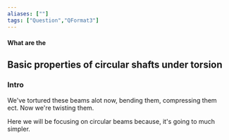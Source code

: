 ```yaml
---
aliases: [""]
tags: ["Question","QFormat3"]
---
```


#### What are the
## Basic properties of circular shafts under torsion

### Intro

We've tortured these beams alot now, bending them, compressing them ect. Now we're twisting them.

Here we will be focusing on circular beams because, it's going to much simpler.

### 

